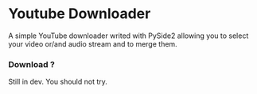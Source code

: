 # Youtube Downloader
A simple YouTube downloader writed with PySide2 allowing you to select your video or/and audio stream and to merge them.
### Download ?
Still in dev. You should not try.
